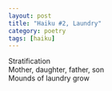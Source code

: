 ```yaml
---
layout: post
title: "Haiku #2, Laundry"
category: poetry
tags: [haiku]
---
```


Stratification  
Mother, daughter, father, son  
Mounds of laundry grow  


